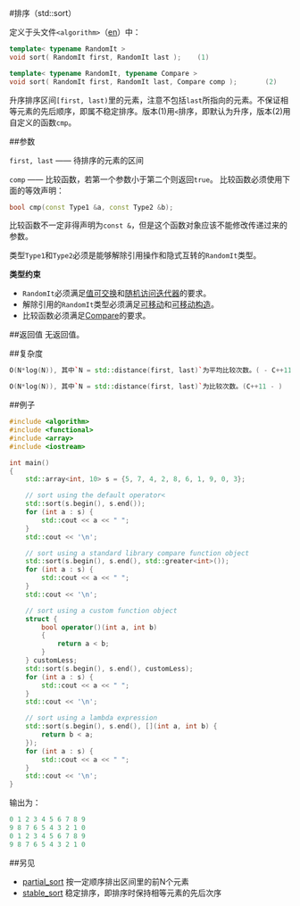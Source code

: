 #排序（std::sort）

定义于头文件`<algorithm>`（[en](http://en.cppreference.com/w/cpp/header/algorithm)）中：

```C++
template< typename RandomIt >
void sort( RandomIt first, RandomIt last );    (1)
```
```C++
template< typename RandomIt, typename Compare >
void sort( RandomIt first, RandomIt last, Compare comp );       (2)
```

升序排序区间`[first, last)`里的元素，注意不包括`last`所指向的元素。不保证相等元素的先后顺序，即属不稳定排序。版本(1)用`<`排序，即默认为升序，版本(2)用自定义的函数`cmp`。

##参数

`first, last` —— 待排序的元素的区间

`comp` —— 比较函数，若第一个参数小于第二个则返回`true`。
       比较函数必须使用下面的等效声明：

```C++
bool cmp(const Type1 &a, const Type2 &b);
```

比较函数不一定非得声明为`const &`，但是这个函数对象应该不能修改传递过来的参数。

类型`Type1`和`Type2`必须是能够解除引用操作和隐式互转的`RandomIt`类型。

**类型约束**
- `RandomIt`必须满足[值可交换](../concept/ValueSwappable.md)和[随机访问迭代器](http://en.cppreference.com/w/cpp/concept/RandomAccessIterator)的要求。
- 解除引用的`RandomIt`类型必须满足[可移动](../concept/MoveAssignable.md)和[可移动构造](../concept/MoveConstructible.md)。
- 比较函数必须满足[Compare](http://en.cppreference.com/w/cpp/concept/Compare)的要求。

##返回值
无返回值。

##复杂度

```C++
O(N*log(N)), 其中`N = std::distance(first, last)`为平均比较次数。( - C++11)
```
```C++
O(N*log(N)), 其中`N = std::distance(first, last)`为比较次数。(C++11 - )
```

##例子

```C++
#include <algorithm>
#include <functional>
#include <array>
#include <iostream>

int main()
{
    std::array<int, 10> s = {5, 7, 4, 2, 8, 6, 1, 9, 0, 3};

    // sort using the default operator<
    std::sort(s.begin(), s.end());
    for (int a : s) {
        std::cout << a << " ";
    }
    std::cout << '\n';

    // sort using a standard library compare function object
    std::sort(s.begin(), s.end(), std::greater<int>());
    for (int a : s) {
        std::cout << a << " ";
    }
    std::cout << '\n';

    // sort using a custom function object
    struct {
        bool operator()(int a, int b)
        {
            return a < b;
        }
    } customLess;
    std::sort(s.begin(), s.end(), customLess);
    for (int a : s) {
        std::cout << a << " ";
    }
    std::cout << '\n';

    // sort using a lambda expression
    std::sort(s.begin(), s.end(), [](int a, int b) {
        return b < a;
    });
    for (int a : s) {
        std::cout << a << " ";
    }
    std::cout << '\n';
}
```

输出为：

```C++
0 1 2 3 4 5 6 7 8 9
9 8 7 6 5 4 3 2 1 0
0 1 2 3 4 5 6 7 8 9
9 8 7 6 5 4 3 2 1 0
```

##另见

- [partial_sort](partial_sort.md)   按一定顺序排出区间里的前N个元素
- [stable_sort](stable_sort.md)     稳定排序，即排序时保持相等元素的先后次序
